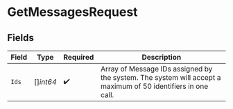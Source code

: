 # GetMessagesRequest


## Fields

| Field                                                                                                        | Type                                                                                                         | Required                                                                                                     | Description                                                                                                  |
| ------------------------------------------------------------------------------------------------------------ | ------------------------------------------------------------------------------------------------------------ | ------------------------------------------------------------------------------------------------------------ | ------------------------------------------------------------------------------------------------------------ |
| `Ids`                                                                                                        | []*int64*                                                                                                    | :heavy_check_mark:                                                                                           | Array of Message IDs assigned by the system. The system will accept a maximum of 50 identifiers in one call. |